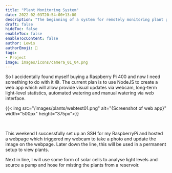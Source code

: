 ```yaml
---
title: "Plant Monitoring System"
date: 2022-02-03T20:54:00+13:00
description: "The beginning of a system for remotely monitoring plant growth"
draft: false
hideToc: false
enableToc: false
enableTocContent: false
author: Lewis
authorEmoji: 🦉
tags: 
- Project
image: images/icons/camera_01_04.png
---
```


So I accidentally found myself buying a Raspberry Pi 400 and now I need something to do with it 😅. The current plan is to use NodeJS to create a web app which will allow provide visual updates via webcam, long-term light-level statistics, automated watering and manual watering via web interface. 

{{< img src="/images/plants/webtest01.png" alt="{Screenshot of web app}" width="500px" height="375px">}}

</br>

This weekend I successfully set up an SSH for my RaspberryPi and hosted a webpage which triggered my webcam to take a photo and update the image on the webpage. Later down the line, this will be used in a permanent setup to view plants. 

Next in line, I will use some form of solar cells to analyse light levels and source a pump and hose for misting the plants from a reservoir.